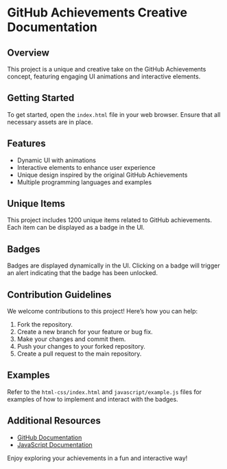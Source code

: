 # GitHub Achievements Creative Documentation

## Overview
This project is a unique and creative take on the GitHub Achievements concept, featuring engaging UI animations and interactive elements.

## Getting Started
To get started, open the `index.html` file in your web browser. Ensure that all necessary assets are in place.

## Features
- Dynamic UI with animations
- Interactive elements to enhance user experience
- Unique design inspired by the original GitHub Achievements
- Multiple programming languages and examples

## Unique Items
This project includes 1200 unique items related to GitHub achievements. Each item can be displayed as a badge in the UI.

## Badges
Badges are displayed dynamically in the UI. Clicking on a badge will trigger an alert indicating that the badge has been unlocked.

## Contribution Guidelines
We welcome contributions to this project! Here’s how you can help:
1. Fork the repository.
2. Create a new branch for your feature or bug fix.
3. Make your changes and commit them.
4. Push your changes to your forked repository.
5. Create a pull request to the main repository.

## Examples
Refer to the `html-css/index.html` and `javascript/example.js` files for examples of how to implement and interact with the badges.

## Additional Resources
- [GitHub Documentation](https://docs.github.com/en)
- [JavaScript Documentation](https://developer.mozilla.org/en-US/docs/Web/JavaScript)

Enjoy exploring your achievements in a fun and interactive way!
